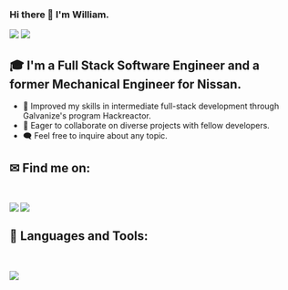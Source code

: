 ### Hi there 👋 I'm William.
<div>
<img src="https://visitor-badge.laobi.icu/badge?page_id=wtucker29.wtucker29"/> <span><img src="https://img.shields.io/github/followers/wtucker29?label=Followers&logo=Github"/></span>
</div>

## 🎓 I'm a Full Stack Software Engineer and a former Mechanical Engineer for Nissan.

- 🌿 Improved my skills in intermediate full-stack development through Galvanize's program Hackreactor.
- 🤝 Eager to collaborate on diverse projects with fellow developers.
- 🗨️ Feel free to inquire about any topic.

## ✉ Find me on:
<br />
<p align="left">
 <a href="www.linkedin.com/in/william-h-tucker-iv/" target="_blank" rel="noopener noreferrer"> 
  <img src='https://img.shields.io/badge/LinkedIn-0077B5?style=for-the-badge&logo=linkedin&logoColor=white' align='left' />
 </a>
 <a href="mailto:william.tucker29@gmail.com"> 
  <img src='https://img.shields.io/badge/Gmail-D14836?style=for-the-badge&logo=gmail&logoColor=white' align='left' />
 </a>
</p>
<br />

## 🧰 Languages and Tools:
<br />
<p align="left">
  <a href="https://skillicons.dev">
    <img src="https://skillicons.dev/icons?i=js,html,css,jquery,react,express,babel,jest,vscode,bash,git,github,aws,mongodb,mysql,nodejs,postgres,postman,replit,supabase,webpack,figma,nginx,npm,redis,vite" />
  </a>
</p>

<!--
**wtucker29/wtucker29** is a ✨ _special_ ✨ repository because its `README.md` (this file) appears on your GitHub profile.

Here are some ideas to get you started:

- 🔭 I’m currently working on ...
- 🌱 I’m currently learning ...
- 👯 I’m looking to collaborate on ...
- 🤔 I’m looking for help with ...
- 💬 Ask me about ...
- 📫 How to reach me: ...
- 😄 Pronouns: ...
- ⚡ Fun fact: ...
-->
